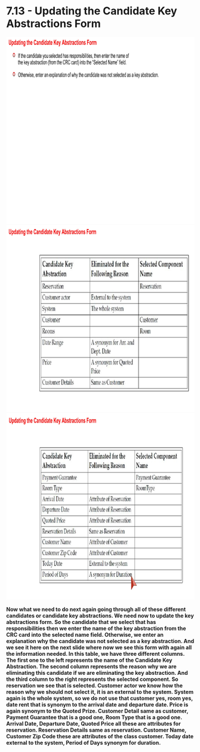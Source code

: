 # 7.13 - Updating the Candidate Key Abstractions Form

<img src="/images/07_13_01.jpg" width="800" height="500">
<img src="/images/07_13_02.jpg" width="800" height="500">
<img src="/images/07_13_03.jpg" width="800" height="500">

**Now what we need to do next again going through all of these different candidates or candidate key abstractions. We need now to update the key abstractions form. So the candidate that we select that has responsibilities then we enter the name of the key abstraction from the CRC card into the selected name field. Otherwise, we enter an explanation why the candidate was not selected as a key abstraction. And we see it here on the next slide where now we see this form with again all the information needed. In this table, we have three different columns. The first one to the left represents the name of the Candidate Key Abstraction. The second column represents the reason why we are eliminating this candidate if we are eliminating the key abstraction. And the third column to the right represents the selected component. So reservation we see that is selected. Customer actor we know how the reason why we should not select it, it is an external to the system. System again is the whole system, so we do not use that customer yes, room yes, date rent that is synonym to the arrival date and departure date. Price is again synonym to the Quoted Prize. Customer Detail same as customer, Payment Guarantee that is a good one, Room Type that is a good one. Arrival Date, Departure Date, Quoted Price all these are attributes for reservation. Reservation Details same as reservation. Customer Name, Customer Zip Code these are attributes of the class customer. Today date external to the system, Period of Days synonym for duration.**